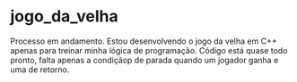 # jogo_da_velha
 Processo em andamento. Estou desenvolvendo o jogo da velha em C++ apenas para treinar minha lógica de programação. Código está quase todo pronto, falta apenas a condiçãop de parada quando um jogador ganha e uma de retorno.

